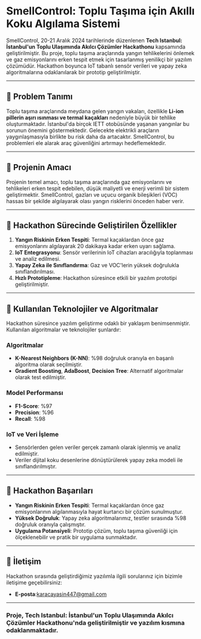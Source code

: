 

# SmellControl: Toplu Taşıma için Akıllı Koku Algılama Sistemi

SmellControl, 20-21 Aralık 2024 tarihlerinde düzenlenen **Tech Istanbul: İstanbul'un Toplu Ulaşımında Akılcı Çözümler Hackathonu** kapsamında geliştirilmiştir. Bu proje, toplu taşıma araçlarında yangın tehlikelerini önlemek ve gaz emisyonlarını erken tespit etmek için tasarlanmış yenilikçi bir yazılım çözümüdür. Hackathon boyunca IoT tabanlı sensör verileri ve yapay zeka algoritmalarına odaklanılarak bir prototip geliştirilmiştir.

---

## 🚨 **Problem Tanımı**

Toplu taşıma araçlarında meydana gelen yangın vakaları, özellikle **Li-ion pillerin aşırı ısınması ve termal kaçakları** nedeniyle büyük bir tehlike oluşturmaktadır. İstanbul'da birçok IETT otobüsünde yaşanan yangınlar bu sorunun önemini göstermektedir. Gelecekte elektrikli araçların yaygınlaşmasıyla birlikte bu risk daha da artacaktır. SmellControl, bu problemleri ele alarak araç güvenliğini artırmayı hedeflemektedir.

---

## 🎯 **Projenin Amacı**

Projenin temel amacı, toplu taşıma araçlarında gaz emisyonlarını ve tehlikeleri erken tespit edebilen, düşük maliyetli ve enerji verimli bir sistem geliştirmektir. SmellControl, gazları ve uçucu organik bileşikleri (VOC) hassas bir şekilde algılayarak olası yangın risklerini önceden haber verir.

---

## 🚀 **Hackathon Sürecinde Geliştirilen Özellikler**

1. **Yangın Riskinin Erken Tespiti**: Termal kaçaklardan önce gaz emisyonlarını algılayarak 20 dakikaya kadar erken uyarı sağlama.
2. **IoT Entegrasyonu**: Sensör verilerinin IoT cihazları aracılığıyla toplanması ve analiz edilmesi.
3. **Yapay Zeka ile Sınıflandırma**: Gaz ve VOC'lerin yüksek doğrulukla sınıflandırılması.
4. **Hızlı Prototipleme**: Hackathon süresince etkili bir yazılım prototipi geliştirilmiştir.

---

## 🧠 **Kullanılan Teknolojiler ve Algoritmalar**

Hackathon süresince yazılım geliştirme odaklı bir yaklaşım benimsenmiştir. Kullanılan algoritmalar ve teknolojiler şunlardır:

### Algoritmalar
- **K-Nearest Neighbors (K-NN)**: %98 doğruluk oranıyla en başarılı algoritma olarak seçilmiştir.
- **Gradient Boosting**, **AdaBoost**, **Decision Tree**: Alternatif algoritmalar olarak test edilmiştir.

### Model Performansı
- **F1-Score**: %97
- **Precision**: %96
- **Recall**: %98

### IoT ve Veri İşleme
- Sensörlerden gelen veriler gerçek zamanlı olarak işlenmiş ve analiz edilmiştir.
- Veriler dijital koku desenlerine dönüştürülerek yapay zeka modeli ile sınıflandırılmıştır.

---

## 🌟 **Hackathon Başarıları**

- **Yangın Riskinin Erken Tespiti**: Termal kaçaklardan önce gaz emisyonlarının algılanmasıyla hayat kurtarıcı bir çözüm sunulmuştur.
- **Yüksek Doğruluk**: Yapay zeka algoritmalarımız, testler sırasında %98 doğruluk oranıyla çalışmıştır.
- **Uygulama Potansiyeli**: Prototip çözüm, toplu taşıma güvenliği için ölçeklenebilir ve pratik bir uygulama sunmaktadır.

---

## 📧 **İletişim**

Hackathon sırasında geliştirdiğimiz yazılımla ilgili sorularınız için bizimle iletişime geçebilirsiniz:

- **E-posta**:karacayasin447@gmail.com 
---

### Proje, Tech Istanbul: İstanbul'un Toplu Ulaşımında Akılcı Çözümler Hackathonu'nda geliştirilmiştir ve yazılım kısmına odaklanmaktadır.
